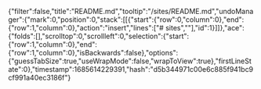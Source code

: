 {"filter":false,"title":"README.md","tooltip":"/sites/README.md","undoManager":{"mark":0,"position":0,"stack":[[{"start":{"row":0,"column":0},"end":{"row":1,"column":0},"action":"insert","lines":["# sites",""],"id":1}]]},"ace":{"folds":[],"scrolltop":0,"scrollleft":0,"selection":{"start":{"row":1,"column":0},"end":{"row":1,"column":0},"isBackwards":false},"options":{"guessTabSize":true,"useWrapMode":false,"wrapToView":true},"firstLineState":0},"timestamp":1685614229391,"hash":"d5b344971c00e6c885f941bc9cf991a40ec3186f"}